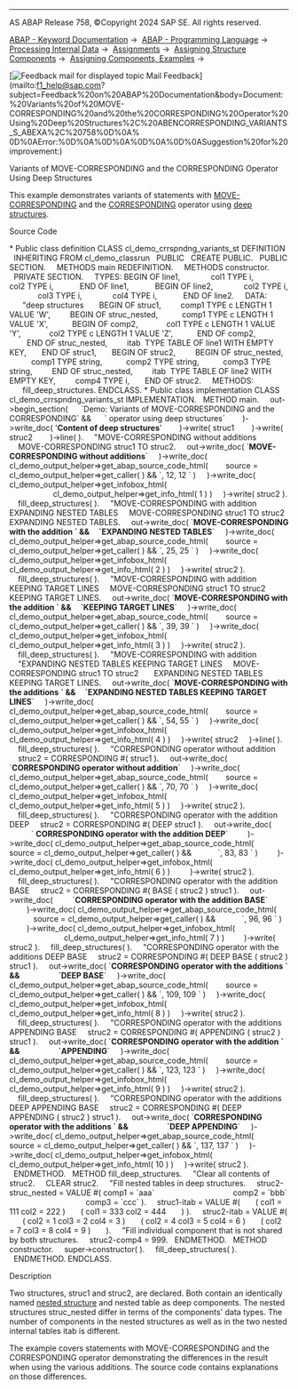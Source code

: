   

* * *

AS ABAP Release 758, ©Copyright 2024 SAP SE. All rights reserved.

[ABAP - Keyword Documentation](https://help.sap.com/doc/abapdocu_latest_index_htm/latest/en-US/abenabap.htm) →  [ABAP - Programming Language](https://help.sap.com/doc/abapdocu_latest_index_htm/latest/en-US/abenabap_reference.htm) →  [Processing Internal Data](https://help.sap.com/doc/abapdocu_latest_index_htm/latest/en-US/abenabap_data_working.htm) →  [Assignments](https://help.sap.com/doc/abapdocu_latest_index_htm/latest/en-US/abenvalue_assignments.htm) →  [Assigning Structure Components](https://help.sap.com/doc/abapdocu_latest_index_htm/latest/en-US/abencorresponding.htm) →  [Assigning Components, Examples](https://help.sap.com/doc/abapdocu_latest_index_htm/latest/en-US/abencorresponding_abexas.htm) → 

 [![](Mail.gif?object=Mail.gif "Feedback mail for displayed topic") Mail Feedback](mailto:f1_help@sap.com?subject=Feedback%20on%20ABAP%20Documentation&body=Document:%20Variants%20of%20MOVE-CORRESPONDING%20and%20the%20CORRESPONDING%20Operator%20Using%20Deep%20Structures%2C%20ABENCORRESPONDING_VARIANTS_S_ABEXA%2C%20758%0D%0A%
0D%0AError:%0D%0A%0D%0A%0D%0A%0D%0ASuggestion%20for%20improvement:)

Variants of MOVE-CORRESPONDING and the CORRESPONDING Operator Using Deep Structures

This example demonstrates variants of statements with [MOVE-CORRESPONDING](https://help.sap.com/doc/abapdocu_latest_index_htm/latest/en-US/abapmove-corresponding.htm) and the [CORRESPONDING](https://help.sap.com/doc/abapdocu_latest_index_htm/latest/en-US/abenconstructor_expr_corresponding.htm) operator using [deep structures](https://help.sap.com/doc/abapdocu_latest_index_htm/latest/en-US/abendeep_structure_glosry.htm "Glossary Entry").

Source Code   

\* Public class definition
CLASS cl\_demo\_crrspndng\_variants\_st DEFINITION
  INHERITING FROM cl\_demo\_classrun
  PUBLIC
  CREATE PUBLIC.
  PUBLIC SECTION.
    METHODS main REDEFINITION.
    METHODS constructor.
  PRIVATE SECTION.
    TYPES: BEGIN OF line1,
             col1 TYPE i,
             col2 TYPE i,
           END OF line1,
           BEGIN OF line2,
             col2 TYPE i,
             col3 TYPE i,
             col4 TYPE i,
           END OF line2.
    DATA:
      "deep structures
      BEGIN OF struc1,
        comp1 TYPE c LENGTH 1 VALUE 'W',
        BEGIN OF struc\_nested,
          comp1 TYPE c LENGTH 1 VALUE 'X',
          BEGIN OF comp2,
            col1 TYPE c LENGTH 1 VALUE 'Y',
            col2 TYPE c LENGTH 1 VALUE 'Z',
          END OF comp2,
        END OF struc\_nested,
        itab  TYPE TABLE OF line1 WITH EMPTY KEY,
      END OF struc1,
      BEGIN OF struc2,
        BEGIN OF struc\_nested,
          comp1 TYPE string,
          comp2 TYPE string,
          comp3 TYPE string,
        END OF struc\_nested,
        itab  TYPE TABLE OF line2 WITH EMPTY KEY,
        comp4 TYPE i,
      END OF struc2.
    METHODS:
      fill\_deep\_structures.
ENDCLASS.
\* Public class implementation
CLASS cl\_demo\_crrspndng\_variants\_st IMPLEMENTATION.
  METHOD main.
    out->begin\_section(
     \`Demo: Variants of MOVE-CORRESPONDING and the CORRESPONDING\` &&
     \` operator using deep structures\`
       )->write\_doc( '<b>Content of deep structures</b>'
       )->write( struc1
       )->write( struc2
       )->line( ).
    "MOVE-CORRESPONDING without additions
    MOVE-CORRESPONDING struc1 TO struc2.
    out->write\_doc( \`<b>MOVE-CORRESPONDING without additions</b>\`
    )->write\_doc( cl\_demo\_output\_helper=>get\_abap\_source\_code\_html(
       source = cl\_demo\_output\_helper=>get\_caller( ) && \`, 12, 12 \` )
    )->write\_doc( cl\_demo\_output\_helper=>get\_infobox\_html(
                    cl\_demo\_output\_helper=>get\_info\_html( 1 ) )
    )->write( struc2 ).
    fill\_deep\_structures( ).
    "MOVE-CORRESPONDING with addition EXPANDING NESTED TABLES
    MOVE-CORRESPONDING struc1 TO struc2 EXPANDING NESTED TABLES.
    out->write\_doc( \`<b>MOVE-CORRESPONDING with the addition \` &&
    \`EXPANDING NESTED TABLES</b>\`
    )->write\_doc( cl\_demo\_output\_helper=>get\_abap\_source\_code\_html(
       source = cl\_demo\_output\_helper=>get\_caller( ) && \`, 25, 25 \` )
    )->write\_doc( cl\_demo\_output\_helper=>get\_infobox\_html(
                     cl\_demo\_output\_helper=>get\_info\_html( 2 ) )
    )->write( struc2 ).
    fill\_deep\_structures( ).
    "MOVE-CORRESPONDING with addition KEEPING TARGET LINES
    MOVE-CORRESPONDING struc1 TO struc2 KEEPING TARGET LINES.
    out->write\_doc( \`<b>MOVE-CORRESPONDING with the addition \` &&
    \`KEEPING TARGET LINES</b>\`
    )->write\_doc( cl\_demo\_output\_helper=>get\_abap\_source\_code\_html(
       source = cl\_demo\_output\_helper=>get\_caller( ) && \`, 39, 39 \` )
    )->write\_doc( cl\_demo\_output\_helper=>get\_infobox\_html(
                     cl\_demo\_output\_helper=>get\_info\_html( 3 ) )
    )->write( struc2 ).
    fill\_deep\_structures( ).
    "MOVE-CORRESPONDING with addition
    "EXPANDING NESTED TABLES KEEPING TARGET LINES
    MOVE-CORRESPONDING struc1 TO struc2
      EXPANDING NESTED TABLES KEEPING TARGET LINES.
    out->write\_doc( \`<b>MOVE-CORRESPONDING with the additions \` &&
    \`EXPANDING NESTED TABLES KEEPING TARGET LINES</b>\`
    )->write\_doc( cl\_demo\_output\_helper=>get\_abap\_source\_code\_html(
       source = cl\_demo\_output\_helper=>get\_caller( ) && \`, 54, 55 \` )
    )->write\_doc( cl\_demo\_output\_helper=>get\_infobox\_html(
                     cl\_demo\_output\_helper=>get\_info\_html( 4 ) )
    )->write( struc2
    )->line( ).
    fill\_deep\_structures( ).
    "CORRESPONDING operator without addition
    struc2 = CORRESPONDING #( struc1 ).
    out->write\_doc( \`<b>CORRESPONDING operator without addition</b>\`
    )->write\_doc( cl\_demo\_output\_helper=>get\_abap\_source\_code\_html(
       source = cl\_demo\_output\_helper=>get\_caller( ) && \`, 70, 70 \` )
    )->write\_doc( cl\_demo\_output\_helper=>get\_infobox\_html(
                     cl\_demo\_output\_helper=>get\_info\_html( 5 ) )
    )->write( struc2 ).
    fill\_deep\_structures( ).
    "CORRESPONDING operator with the addition DEEP
    struc2 = CORRESPONDING #( DEEP struc1 ).
    out->write\_doc(
          \` <b>CORRESPONDING operator with the addition DEEP</b>\`
        )->write\_doc( cl\_demo\_output\_helper=>get\_abap\_source\_code\_html(
           source = cl\_demo\_output\_helper=>get\_caller( ) &&
           \`, 83, 83 \` )
        )->write\_doc( cl\_demo\_output\_helper=>get\_infobox\_html(
                         cl\_demo\_output\_helper=>get\_info\_html( 6 ) )
        )->write( struc2 ).
    fill\_deep\_structures( ).
    "CORRESPONDING operator with the addition BASE
    struc2 = CORRESPONDING #( BASE ( struc2 ) struc1 ).
    out->write\_doc(
        \`<b>CORRESPONDING operator with the addition BASE</b>\`
        )->write\_doc( cl\_demo\_output\_helper=>get\_abap\_source\_code\_html(
           source = cl\_demo\_output\_helper=>get\_caller( ) &&
           \`, 96, 96 \` )
        )->write\_doc( cl\_demo\_output\_helper=>get\_infobox\_html(
                         cl\_demo\_output\_helper=>get\_info\_html( 7 ) )
        )->write( struc2 ).
    fill\_deep\_structures( ).
    "CORRESPONDING operator with the additions DEEP BASE
    struc2 = CORRESPONDING #( DEEP BASE ( struc2 ) struc1 ).
    out->write\_doc( \`<b>CORRESPONDING operator with the additions \` &&
                    \`DEEP BASE</b>\`
    )->write\_doc( cl\_demo\_output\_helper=>get\_abap\_source\_code\_html(
       source = cl\_demo\_output\_helper=>get\_caller( ) && \`, 109, 109 \` )
    )->write\_doc( cl\_demo\_output\_helper=>get\_infobox\_html(
                     cl\_demo\_output\_helper=>get\_info\_html( 8 ) )
    )->write( struc2 ).
    fill\_deep\_structures( ).
    "CORRESPONDING operator with the additions APPENDING BASE
    struc2 = CORRESPONDING #( APPENDING ( struc2 ) struc1 ).
    out->write\_doc( \`<b>CORRESPONDING operator with the addition \` &&
                    \`APPENDING</b>\`
    )->write\_doc( cl\_demo\_output\_helper=>get\_abap\_source\_code\_html(
       source = cl\_demo\_output\_helper=>get\_caller( ) && \`, 123, 123 \` )
    )->write\_doc( cl\_demo\_output\_helper=>get\_infobox\_html(
                     cl\_demo\_output\_helper=>get\_info\_html( 9 ) )
    )->write( struc2 ).
    fill\_deep\_structures( ).
    "CORRESPONDING operator with the additions DEEP APPENDING BASE
    struc2 = CORRESPONDING #( DEEP APPENDING ( struc2 ) struc1 ).
    out->write\_doc( \`<b>CORRESPONDING operator with the additions \` &&
                    \`DEEP APPENDING</b>\`
    )->write\_doc( cl\_demo\_output\_helper=>get\_abap\_source\_code\_html(
       source = cl\_demo\_output\_helper=>get\_caller( ) && \`, 137, 137 \` )
    )->write\_doc( cl\_demo\_output\_helper=>get\_infobox\_html(
                     cl\_demo\_output\_helper=>get\_info\_html( 10 ) )
    )->write( struc2 ).
  ENDMETHOD.
  METHOD fill\_deep\_structures.
    "Clear all contents of struc2.
    CLEAR struc2.
    "Fill nested tables in deep structures.
    struc2-struc\_nested = VALUE #( comp1 = \`aaa\`
                                   comp2 = \`bbb\`
                                   comp3 = \`ccc\` ).
    struc1-itab = VALUE #(
      ( col1 = 111 col2 = 222 )
      ( col1 = 333 col2 = 444
      ) ).
    struc2-itab = VALUE #(
      ( col2 = 1 col3 = 2 col4 = 3 )
      ( col2 = 4 col3 = 5 col4 = 6 )
      ( col2 = 7 col3 = 8 col4 = 9 )
      ).
    "Fill individual component that is not shared by both structures.
    struc2-comp4 = 999.
  ENDMETHOD.
  METHOD constructor.
    super->constructor( ).
    fill\_deep\_structures( ).
  ENDMETHOD.
ENDCLASS.

Description   

Two structures, struc1 and struc2, are declared. Both contain an identically named [nested structure](https://help.sap.com/doc/abapdocu_latest_index_htm/latest/en-US/abennested_structure_glosry.htm "Glossary Entry") and nested table as deep components. The nested structures struc\_nested differ in terms of the components' data types. The number of components in the nested structures as well as in the two nested internal tables itab is different.

The example covers statements with MOVE-CORRESPONDING and the CORRESPONDING operator demonstrating the differences in the result when using the various additions. The source code contains explanations on those differences.
